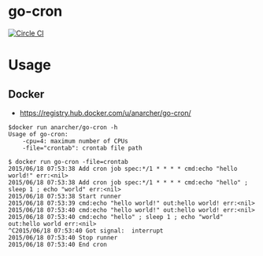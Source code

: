# go-cron

[![Circle CI](https://circleci.com/gh/anarcher/go-cron.svg?style=svg)](https://circleci.com/gh/anarcher/go-cron)

# Usage

## Docker 

- https://registry.hub.docker.com/u/anarcher/go-cron/

```
$docker run anarcher/go-cron -h                            
Usage of go-cron:
    -cpu=4: maximum number of CPUs
    -file="crontab": crontab file path
```

```
$ docker run go-cron -file=crontab                                                              
2015/06/18 07:53:38 Add cron job spec:*/1 * * * * cmd:echo "hello world!" err:<nil>
2015/06/18 07:53:38 Add cron job spec:*/1 * * * * cmd:echo "hello" ; sleep 1 ; echo "world" err:<nil>
2015/06/18 07:53:38 Start runner
2015/06/18 07:53:39 cmd:echo "hello world!" out:hello world! err:<nil>
2015/06/18 07:53:40 cmd:echo "hello world!" out:hello world! err:<nil>
2015/06/18 07:53:40 cmd:echo "hello" ; sleep 1 ; echo "world" out:hello world err:<nil>
^C2015/06/18 07:53:40 Got signal:  interrupt
2015/06/18 07:53:40 Stop runner
2015/06/18 07:53:40 End cron
```

